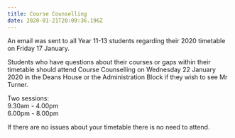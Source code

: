 ```yaml
---
title: Course Counselling
date: 2020-01-21T20:09:36.196Z
---
```

An email was sent to all Year 11-13 students regarding their 2020 timetable on Friday 17 January.

Students who have questions about their courses or gaps within their timetable should attend Course Counselling on Wednesday 22 January 2020 in the Deans House or the Administration Block if they wish to see Mr Turner.

Two sessions:  
9.30am - 4.00pm  
6.00pm - 8.00pm

If there are no issues about your timetable there is no need to attend.




